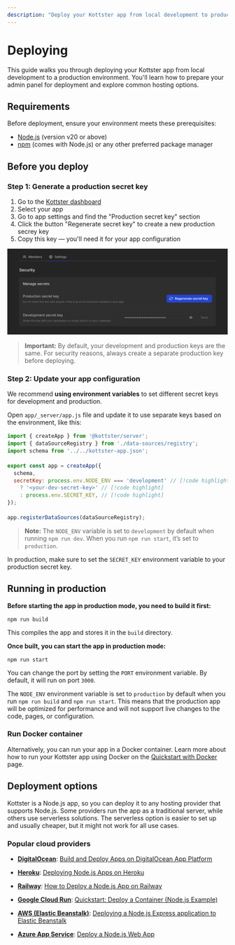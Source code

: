 ```yaml
---
description: "Deploy your Kottster app from local development to production. Learn how to prepare your admin panel and explore hosting options."
---
```


# Deploying

This guide walks you through deploying your Kottster app from local development to a production environment. You'll learn how to prepare your admin panel for deployment and explore common hosting options.

## Requirements

Before deployment, ensure your environment meets these prerequisites:

- [Node.js](https://nodejs.org/en) (version v20 or above)
- [npm](https://www.npmjs.com/get-npm) (comes with Node.js) or any other preferred package manager

## Before you deploy

### Step 1: Generate a production secret key

1. Go to the [Kottster dashboard](https://web.kottster.app/)
2. Select your app
3. Go to app settings and find the "Production secret key" section
4. Click the button "Regenerate secret key" to create a new production secrey key
5. Copy this key — you'll need it for your app configuration

![Updating secret production key for Kottster admin panel](updating-secret-production-key.png)

> **Important:** By default, your development and production keys are the same. For security reasons, always create a separate production key before deploying.

### Step 2: Update your app configuration

We recommend **using environment variables** to set different secret keys for development and production.

Open `app/_server/app.js` file and update it to use separate keys based on the environment, like this:

```javascript
import { createApp } from '@kottster/server';
import { dataSourceRegistry } from './data-sources/registry';
import schema from '../../kottster-app.json';

export const app = createApp({
  schema,
  secretKey: process.env.NODE_ENV === 'development' // [!code highlight]
    ? '<your-dev-secret-key>' // [!code highlight]
    : process.env.SECRET_KEY, // [!code highlight]
});

app.registerDataSources(dataSourceRegistry);
```

> **Note:** The `NODE_ENV` variable is set to `development` by default when running `npm run dev`. When you run `npm run start`, it’s set to `production`.

In production, make sure to set the `SECRET_KEY` environment variable to your production secret key.

## Running in production

**Before starting the app in production mode, you need to build it first:**

```
npm run build
```

This compiles the app and stores it in the `build` directory. 

**Once built, you can start the app in production mode:**

```
npm run start
```

You can change the port by setting the `PORT` environment variable. By default, it will run on port `3000`.

The `NODE_ENV` environment variable is set to `production` by default when you run `npm run build` and `npm run start`. This means that the production app will be optimized for performance and will not support live changes to the code, pages, or configuration.

### Run Docker container

Alternatively, you can run your app in a Docker container. Learn more about how to run your Kottster app using Docker on the [Quickstart with Docker](./quickstart-docker.md) page.

## Deployment options

Kottster is a Node.js app, so you can deploy it to any hosting provider that supports Node.js. Some providers run the app as a traditional server, while others use serverless solutions. The serverless option is easier to set up and usually cheaper, but it might not work for all use cases.

### Popular cloud providers

- **<a href="https://digitalocean.com" rel="nofollow" target="_blank">DigitalOcean</a>**: <a href="https://www.digitalocean.com/community/tutorials/deploy-apps-with-custom-domain#what-is-digitalocean-app-platform" rel="nofollow" target="_blank">Build and Deploy Apps on DigitalOcean App Platform</a>

- **<a href="https://heroku.com" rel="nofollow" target="_blank">Heroku</a>**: <a href="https://devcenter.heroku.com/articles/deploying-nodejs" rel="nofollow" target="_blank">Deploying Node.js Apps on Heroku</a>

- **<a href="https://railway.app" rel="nofollow" target="_blank">Railway</a>**: <a href="https://alphasec.io/how-to-deploy-a-nodejs-app-on-railway/" rel="nofollow" target="_blank">How to Deploy a Node.js App on Railway</a>

- **<a href="https://cloud.google.com/run" rel="nofollow" target="_blank">Google Cloud Run</a>**: <a href="https://cloud.google.com/run/docs/quickstarts/deploy-container" rel="nofollow" target="_blank">Quickstart: Deploy a Container (Node.js Example)</a>

- **<a href="https://aws.amazon.com" rel="nofollow" target="_blank">AWS (Elastic Beanstalk)</a>**: <a href="https://docs.aws.amazon.com/elasticbeanstalk/latest/dg/create_deploy_nodejs_express.html" rel="nofollow" target="_blank">Deploying a Node.js Express application to Elastic Beanstalk</a>

- **<a href="https://azure.microsoft.com" rel="nofollow" target="_blank">Azure App Service</a>**: <a href="https://learn.microsoft.com/en-us/azure/app-service/quickstart-nodejs?tabs=windows&pivots=development-environment-vscode" rel="nofollow" target="_blank">Deploy a Node.js Web App</a>